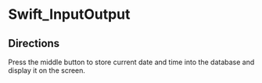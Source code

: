 # Swift_InputOutput

## Directions 

Press the middle button to store current date and time into the database and display it on the screen.